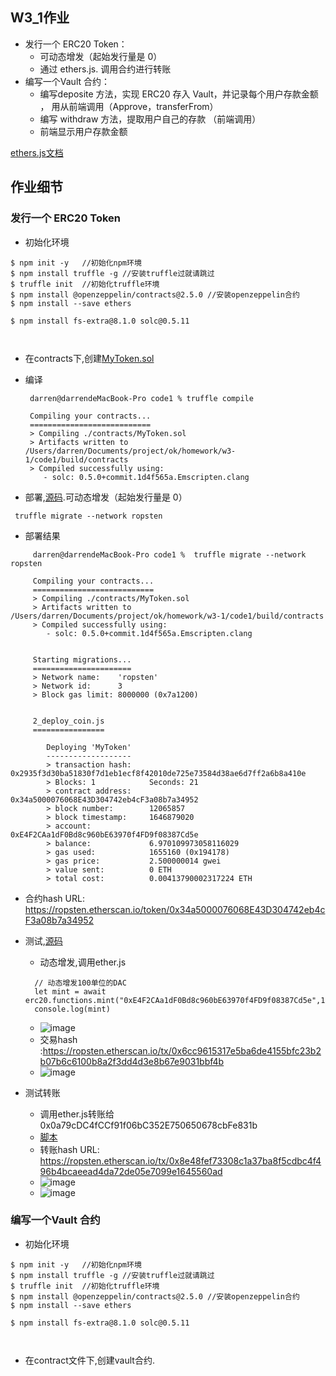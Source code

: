 ## W3_1作业
* 发⾏⼀个 ERC20 Token： 
   * 可动态增发（起始发⾏量是 0） 
   * 通过 ethers.js. 调⽤合约进⾏转账
* 编写⼀个Vault 合约：
   * 编写deposite ⽅法，实现 ERC20 存⼊ Vault，并记录每个⽤户存款⾦额 ， ⽤从前端调⽤（Approve，transferFrom） 
   * 编写 withdraw ⽅法，提取⽤户⾃⼰的存款 （前端调⽤）
   * 前端显示⽤户存款⾦额


[ethers.js文档](https://learnblockchain.cn/docs/ethers.js/getting-started.html)


## 作业细节 

###  发⾏⼀个 ERC20 Token

- 初始化环境

```
$ npm init -y	//初始化npm环境
$ npm install truffle -g //安装truffle过就请跳过
$ truffle init	//初始化truffle环境
$ npm install @openzeppelin/contracts@2.5.0	//安装openzeppelin合约
$ npm install --save ethers
 
$ npm install fs-extra@8.1.0 solc@0.5.11  

 
```

- 在contracts下,创建[MyToken.sol](w3-1/code1/contracts/MyToken.sol)
- 编译
  ```
   darren@darrendeMacBook-Pro code1 % truffle compile  

   Compiling your contracts...
   ===========================
   > Compiling ./contracts/MyToken.sol
   > Artifacts written to /Users/darren/Documents/project/ok/homework/w3-1/code1/build/contracts
   > Compiled successfully using:
      - solc: 0.5.0+commit.1d4f565a.Emscripten.clang
  ```

- 部署,[源码](w3-1/code1/migrations/2_deploy_coin.js).可动态增发（起始发⾏量是 0） 


 ```
  truffle migrate --network ropsten
 ``` 
 - 部署结果
  
 ```
      darren@darrendeMacBook-Pro code1 %  truffle migrate --network ropsten

      Compiling your contracts...
      ===========================
      > Compiling ./contracts/MyToken.sol
      > Artifacts written to /Users/darren/Documents/project/ok/homework/w3-1/code1/build/contracts
      > Compiled successfully using:
         - solc: 0.5.0+commit.1d4f565a.Emscripten.clang


      Starting migrations...
      ======================
      > Network name:    'ropsten'
      > Network id:      3
      > Block gas limit: 8000000 (0x7a1200)


      2_deploy_coin.js
      ================

         Deploying 'MyToken'
         -------------------
         > transaction hash:    0x2935f3d30ba51830f7d1eb1ecf8f42010de725e73584d38ae6d7ff2a6b8a410e
         > Blocks: 1            Seconds: 21
         > contract address:    0x34a5000076068E43D304742eb4cF3a08b7a34952
         > block number:        12065857
         > block timestamp:     1646879020
         > account:             0xE4F2CAa1dF0Bd8c960bE63970f4FD9f08387Cd5e
         > balance:             6.970109973058116029
         > gas used:            1655160 (0x194178)
         > gas price:           2.500000014 gwei
         > value sent:          0 ETH
         > total cost:          0.00413790002317224 ETH

 ``` 
 
 - 合约hash URL: https://ropsten.etherscan.io/token/0x34a5000076068E43D304742eb4cF3a08b7a34952


- 测试,[源码](w3-1/code1/test/test.js)
  - 动态增发,调用ether.js  
  ```
    // 动态增发100单位的DAC
    let mint = await erc20.functions.mint("0xE4F2CAa1dF0Bd8c960bE63970f4FD9f08387Cd5e",100)
    console.log(mint)
  ```
  - ![image](./img/zengfa.png)
  - 交易hash :https://ropsten.etherscan.io/tx/0x6cc9615317e5ba6de4155bfc23b2b07b6c6100b8a2f3dd4d3e8b67e9031bbf4b
  - ![image](./img/2.scanzengfa.png)
- 测试转账
  - 调用ether.js转账给 0x0a79cDC4fCCf91f06bC352E750650678cbFe831b
  - [脚本](w3-1/code1/test/test.js)
  - 转账hash URL: https://ropsten.etherscan.io/tx/0x8e48fef73308c1a37ba8f5cdbc4f496b4bcaeead4da72de05e7099e1645560ad
  - ![image](./img/3tranfer.png)
  - ![image](./img/4.transfer.png) 


### 编写⼀个Vault 合约

- 初始化环境

```
$ npm init -y	//初始化npm环境
$ npm install truffle -g //安装truffle过就请跳过
$ truffle init	//初始化truffle环境
$ npm install @openzeppelin/contracts@2.5.0	//安装openzeppelin合约
$ npm install --save ethers
 
$ npm install fs-extra@8.1.0 solc@0.5.11  

 
```

- 在contract文件下,创建vault合约.